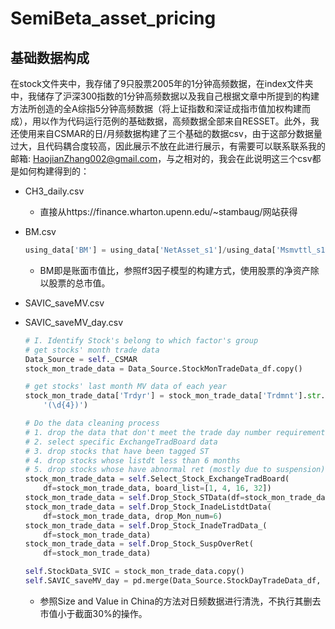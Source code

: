 # SemiBeta_asset_pricing

## 基础数据构成

在stock文件夹中，我存储了9只股票2005年的1分钟高频数据，在index文件夹中，我储存了沪深300指数的1分钟高频数据以及我自己根据文章中所提到的构建方法所创造的全A综指5分钟高频数据（将上证指数和深证成指市值加权构建而成），用以作为代码运行范例的基础数据，高频数据全部来自RESSET。此外，我还使用来自CSMAR的日/月频数据构建了三个基础的数据csv，由于这部分数据量过大，且代码耦合度较高，因此展示不放在此进行展示，有需要可以联系联系我的邮箱: HaojianZhang002@gmail.com，与之相对的，我会在此说明这三个csv都是如何构建得到的：

* CH3_daily.csv
  * 直接从https://finance.wharton.upenn.edu/~stambaug/网站获得

* BM.csv

  ```python
  using_data['BM'] = using_data['NetAsset_s1']/using_data['Msmvttl_s1']/1000
  
  ```

  * BM即是账面市值比，参照ff3因子模型的构建方式，使用股票的净资产除以股票的总市值。

* SAVIC_saveMV.csv

* SAVIC_saveMV_day.csv

  ```python
  # I. Identify Stock's belong to which factor's group
  # get stocks' month trade data
  Data_Source = self._CSMAR
  stock_mon_trade_data = Data_Source.StockMonTradeData_df.copy()
  
  # get stocks' last month MV data of each year
  stock_mon_trade_data['Trdyr'] = stock_mon_trade_data['Trdmnt'].str.extract(
      '(\d{4})')
  
  # Do the data cleaning process
  # 1. drop the data that don't meet the trade day number requirement
  # 2. select specific ExchangeTradBoard data
  # 3. drop stocks that have been tagged ST
  # 4. drop stocks whose listdt less than 6 months
  # 5. drop stocks whose have abnormal ret (mostly due to suspension)
  stock_mon_trade_data = self.Select_Stock_ExchangeTradBoard(
      df=stock_mon_trade_data, board_list=[1, 4, 16, 32])
  stock_mon_trade_data = self.Drop_Stock_STData(df=stock_mon_trade_data)
  stock_mon_trade_data = self.Drop_Stock_InadeListdtData(
      df=stock_mon_trade_data, drop_Mon_num=6)
  stock_mon_trade_data = self.Drop_Stock_InadeTradData_(
      df=stock_mon_trade_data)
  stock_mon_trade_data = self.Drop_Stock_SuspOverRet(
      df=stock_mon_trade_data)
  
  self.StockData_SVIC = stock_mon_trade_data.copy()
  self.SAVIC_saveMV_day = pd.merge(Data_Source.StockDayTradeData_df, stock_mon_trade_data)
  
  ```

  * 参照Size and Value in China的方法对日频数据进行清洗，不执行其删去市值小于截面30%的操作。



